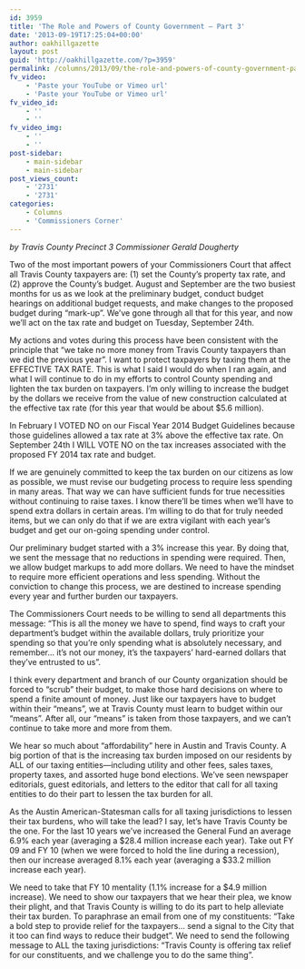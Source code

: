 ```yaml
---
id: 3959
title: 'The Role and Powers of County Government – Part 3'
date: '2013-09-19T17:25:04+00:00'
author: oakhillgazette
layout: post
guid: 'http://oakhillgazette.com/?p=3959'
permalink: /columns/2013/09/the-role-and-powers-of-county-government-part-3/
fv_video:
    - 'Paste your YouTube or Vimeo url'
    - 'Paste your YouTube or Vimeo url'
fv_video_id:
    - ''
    - ''
fv_video_img:
    - ''
    - ''
post-sidebar:
    - main-sidebar
    - main-sidebar
post_views_count:
    - '2731'
    - '2731'
categories:
    - Columns
    - 'Commissioners Corner'
---
```


*by Travis County Precinct 3 Commissioner Gerald Dougherty*

Two of the most important powers of your Commissioners Court that affect all Travis County taxpayers are: (1) set the County’s property tax rate, and (2) approve the County’s budget. August and September are the two busiest months for us as we look at the preliminary budget, conduct budget hearings on additional budget requests, and make changes to the proposed budget during “mark-up”. We’ve gone through all that for this year, and now we’ll act on the tax rate and budget on Tuesday, September 24th.

My actions and votes during this process have been consistent with the principle that “we take no more money from Travis County taxpayers than we did the previous year”. I want to protect taxpayers by taxing them at the EFFECTIVE TAX RATE. This is what I said I would do when I ran again, and what I will continue to do in my efforts to control County spending and lighten the tax burden on taxpayers. I’m only willing to increase the budget by the dollars we receive from the value of new construction calculated at the effective tax rate (for this year that would be about $5.6 million).

In February I VOTED NO on our Fiscal Year 2014 Budget Guidelines because those guidelines allowed a tax rate at 3% above the effective tax rate. On September 24th I WILL VOTE NO on the tax increases associated with the proposed FY 2014 tax rate and budget.

If we are genuinely committed to keep the tax burden on our citizens as low as possible, we must revise our budgeting process to require less spending in many areas. That way we can have sufficient funds for true necessities without continuing to raise taxes. I know there’ll be times when we’ll have to spend extra dollars in certain areas. I’m willing to do that for truly needed items, but we can only do that if we are extra vigilant with each year’s budget and get our on-going spending under control.

Our preliminary budget started with a 3% increase this year. By doing that, we sent the message that no reductions in spending were required. Then, we allow budget markups to add more dollars. We need to have the mindset to require more efficient operations and less spending. Without the conviction to change this process, we are destined to increase spending every year and further burden our taxpayers.

The Commissioners Court needs to be willing to send all departments this message: “This is all the money we have to spend, find ways to craft your department’s budget within the available dollars, truly prioritize your spending so that you’re only spending what is absolutely necessary, and remember… it’s not our money, it’s the taxpayers’ hard-earned dollars that they’ve entrusted to us”.

I think every department and branch of our County organization should be forced to “scrub” their budget, to make those hard decisions on where to spend a finite amount of money. Just like our taxpayers have to budget within their “means”, we at Travis County must learn to budget within our “means”. After all, our “means” is taken from those taxpayers, and we can’t continue to take more and more from them.

We hear so much about “affordability” here in Austin and Travis County. A big portion of that is the increasing tax burden imposed on our residents by ALL of our taxing entities—including utility and other fees, sales taxes, property taxes, and assorted huge bond elections. We’ve seen newspaper editorials, guest editorials, and letters to the editor that call for all taxing entities to do their part to lessen the tax burden for all.

As the Austin American-Statesman calls for all taxing jurisdictions to lessen their tax burdens, who will take the lead? I say, let’s have Travis County be the one. For the last 10 years we’ve increased the General Fund an average 6.9% each year (averaging a $28.4 million increase each year). Take out FY 09 and FY 10 (when we were forced to hold the line during a recession), then our increase averaged 8.1% each year (averaging a $33.2 million increase each year).

We need to take that FY 10 mentality (1.1% increase for a $4.9 million increase). We need to show our taxpayers that we hear their plea, we know their plight, and that Travis County is willing to do its part to help alleviate their tax burden. To paraphrase an email from one of my constituents: “Take a bold step to provide relief for the taxpayers… send a signal to the City that it too can find ways to reduce their budget”. We need to send the following message to ALL the taxing jurisdictions: “Travis County is offering tax relief for our constituents, and we challenge you to do the same thing”.